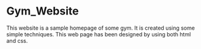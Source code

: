 # Gym_Website
This website is a sample homepage of some gym. 
It is created using some simple techniques.
This web page has been designed by using both html and css.
